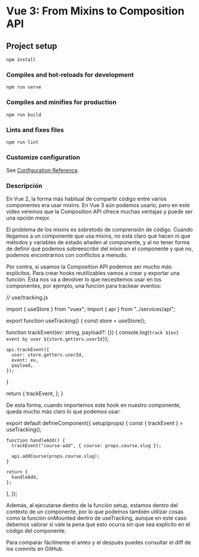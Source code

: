 # Vue 3: From Mixins to Composition API

## Project setup
```
npm install
```

### Compiles and hot-reloads for development
```
npm run serve
```

### Compiles and minifies for production
```
npm run build
```

### Lints and fixes files
```
npm run lint
```

### Customize configuration
See [Configuration Reference](https://cli.vuejs.org/config/).

### Descripción

En Vue 2, la forma más habitual de compartir código entre varios componentes era usar mixins. En Vue 3 aún podemos usarlo, pero en este vídeo veremos que la Composition API ofrece muchas ventajas y puede ser una opción mejor.


El problema de los mixins es sobretodo de comprensión de código. Cuando llegamos a un componente que usa mixins, no está claro qué hacen ni que métodos y variables de estado añaden al componente, y al no tener forma de definir qué podemos sobreescribir del mixin en el componente y qué no, podemos encontrarnos con conflictos a menudo.


Por contra, si usamos la Composition API podemos ser mucho más explícitos. Para crear hooks reutilizables vamos a crear y exportar una función. Ésta nos va a devolver lo que necesitemos usar en los componentes, por ejemplo, una función para trackear eventos:


// use/tracking.js

import { useStore } from "vuex";
import { api } from "../services/api";

export function useTracking() {
  const store = useStore();

  function trackEvent(ev: string, payload?: {}) {
    console.log(`track ${ev} event by user ${store.getters.userId}`);

    api.trackEvent({
      user: store.getters.userId,
      event: ev,
      payload,
    });
  }

  return {
    trackEvent,
  };
}

De esta forma, cuando importemos este hook en nuestro componente, queda mucho más claro lo que podemos usar:


export default defineComponent({
  setup(props) {
    const { trackEvent } = useTracking();

    function handleAdd() {
      trackEvent("course-add", { course: props.course.slug });

      api.addCourse(props.course.slug);
    }

    return {
      handleAdd,
    };
  },
});

Además, al ejecutarse dentro de la función setup, estamos dentro del contexto de un componente, por lo que podemos también utilizar cosas como la función onMounted dentro de useTracking, aunque en este caso debemos valorar si vale la pena que esto ocurra sin que sea explícito en el código del componente.


Para comparar fácilmente el antes y el después puedes consultar el diff de los commits en GitHub.
